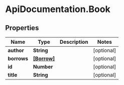 # ApiDocumentation.Book

## Properties

Name | Type | Description | Notes
------------ | ------------- | ------------- | -------------
**author** | **String** |  | [optional] 
**borrows** | [**[Borrow]**](Borrow.md) |  | [optional] 
**id** | **Number** |  | [optional] 
**title** | **String** |  | [optional] 


